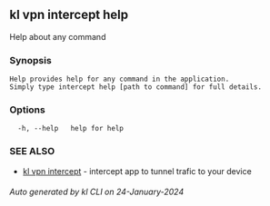## kl vpn intercept help

Help about any command

### Synopsis

```
Help provides help for any command in the application.
Simply type intercept help [path to command] for full details.
```

### Options

```
  -h, --help   help for help
```

### SEE ALSO

* [kl vpn intercept](kl_vpn_intercept.md)  - intercept app to tunnel trafic to your device

###### Auto generated by kl CLI on 24-January-2024
